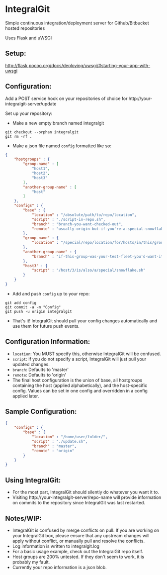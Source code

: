 IntegralGit
===========
Simple continuous integration/deployment server for Github/Bitbucket hosted repositories

Uses Flask and uWSGI

Setup:
-----
http://flask.pocoo.org/docs/deploying/uwsgi/#starting-your-app-with-uwsgi


Configuration:
--------------
Add a POST service hook on your repositories of choice for http://your-integralgit-server/update

Set up your repository:
* Make a new empty branch named integralgit

```
git checkout --orphan integralgit
git rm -rf .
```

* Make a json file named ``config`` formatted like so:

```JSON
{
	"hostgroups" : {
		"group-name" : [
			"host1",
			"host2",
			"host3"
		],
		"another-group-name" : [
			"host"
		]
	},
	"configs" : {
		"base" : {
			"location" : "/absolute/path/to/repo/location",
			"script" : "./script-in-repo.sh",
			"branch" : "branch-you-want-checked-out",
			"remote" : "usually-origin-but-if-you're-a-special-snowflake-you-can-change-this"
		},
		"group-name" : {
			"location" : "/special/repo/location/for/hosts/in/this/group"
		},
		"another-group-name" : {
			"branch" : "if-this-group-was-your-test-fleet-you'd-want-it-to-use-your-dev-branch-instead-of-master"
		},
		"host3" : {
			"script" : "/host/3/is/also/a/special/snowflake.sh"
		}
	}
}
```

* Add and push ``config`` up to your repo:

```
git add config
git commit -a -m "Config"
git push -u origin integralgit
```

* That's it! IntegralGit should pull your config changes automatically and use them for future push events.

Configuration Information:
--------------------------
* `location`: You MUST specify this, otherwise IntegralGit will be confused.
* `script`: If you do not specify a script, IntegralGit will just pull your updated changes.
* `branch`: Defaults to 'master'
* `remote`: Defaults to 'origin'
* The final host configuration is the union of base, all hostgroups containing the host (applied alphabetically), and the host-specific config. Values can be set in one config and overridden in a config applied later.

Sample Configuration:
---------------------
```JSON
{
    "configs" : {
        "base" : {
            "location" : "/home/user/folder/",
            "script" : "./update.sh",
            "branch" : "master",
            "remote" : "origin"
        }
    }
}
```

Using IntegralGit:
-----------------
* For the most part, IntegralGit should silently do whatever you want it to.
* Visiting http://your-integralgit-server/repo-name will provide information on commits to the repository since IntegralGit was last restarted.

Notes/WIP:
---------
* IntegralGit is confused by merge conflicts on pull. If you are working on your IntegralGit box, please ensure that any upstream changes will apply without conflict, or manually pull and resolve the conflicts.
* Log information is written to integralgit.log
* For a basic usage example, check out the IntegralGit repo itself.
* Host groups are 200% untested. If they don't seem to work, it is probably my fault.
* Currently your repo information is a json blob.
